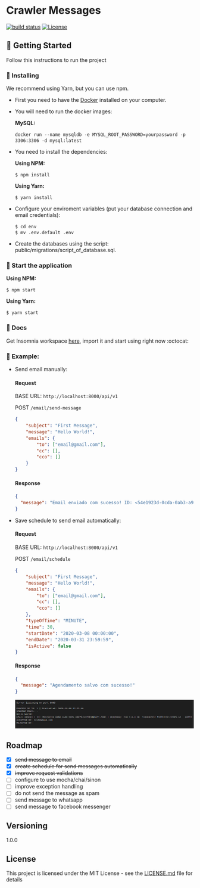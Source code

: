 # Crawler Messages
[![build status](https://img.shields.io/badge/build-passing-green)](https://travis-ci.org/hugosant0s/crawler-messages)
[![License](https://img.shields.io/npm/l/redoc.svg)](https://github.com/Redocly/redoc/blob/master/LICENSE)

## :vertical_traffic_light: Getting Started
Follow this instructions to run the project

### :minidisc: Installing
We recommend using Yarn, but you can use npm.

* First you need to have the [Docker](https://hub.docker.com/_/node/) installed on your computer.

* You will need to run the docker images:

    **MySQL:**
    ```
    docker run --name mysqldb -e MYSQL_ROOT_PASSWORD=yourpassword -p 3306:3306 -d mysql:latest 
    ``` 

* You need to install the dependencies:

    **Using NPM:**
    ```
    $ npm install
    ```
    **Using Yarn:**
    ```
    $ yarn install
    ```

* Configure your enviroment variables (put your database connection and email credentials):
    ```
    $ cd env
    $ mv .env.default .env
    ```

* Create the databases using the script: public/migrations/script_of_database.sql.

### :rocket: Start the application

**Using NPM:**
```
$ npm start
```
**Using Yarn:**
```
$ yarn start
```

### :book: Docs
Get Insomnia workspace [here](https://raw.githubusercontent.com/hugosant0s/crawler-messages/master/public/docs/Insomnia_2020-03-07.json), import it and start using right now :octocat:

### :eyes: Example:

* Send email manually:
    #### Request
    BASE URL: `http://localhost:8000/api/v1`

    POST `/email/send-message` 
    ```json
    {
    	"subject": "First Message",
    	"message": "Hello World!",
    	"emails": {
    		"to": ["email@gmail.com"],
    		"cc": [],
    		"cco": []
    	}
    }
    ```
    
    #### Response
    ```json
    {
      "message": "Email enviado com sucesso! ID: <54e1923d-0cda-0ab3-a94e-bef1f5668ea1@gmail.com>"
    }
    ```

* Save schedule to send email automatically:
    #### Request
    BASE URL: `http://localhost:8000/api/v1`

    POST `/email/schedule` 
    ```json
    {
    	"subject": "First Message",
    	"message": "Hello World!",
    	"emails": {
    		"to": ["email@gmail.com"],
    		"cc": [],
    		"cco": []
    	},
    	"typeOfTime": "MINUTE",
    	"time": 30,
    	"startDate": "2020-03-08 00:00:00",
    	"endDate": "2020-03-31 23:59:59",
    	"isActive": false
    }
    ```
    
    #### Response
    ```json
    {
      "message": "Agendamento salvo com sucesso!"
    }
    ```
    ![](https://raw.githubusercontent.com/hugosant0s/crawler-messages/master/public/images/example-schedule.png)

## Roadmap
  - [x] ~~send message to email~~
  - [x] ~~create schedule for send messages automatically~~
  - [x] ~~improve request validations~~
  - [ ] configure to use mocha/chai/sinon
  - [ ] improve exception handling
  - [ ] do not send the message as spam
  - [ ] send message to whatsapp
  - [ ] send message to facebook messenger

## Versioning
1.0.0

## License
This project is licensed under the MIT License - see the [LICENSE.md](https://github.com/hugosant0s/crawler-messages/blob/master/LICENSE.md) file for details